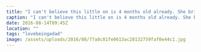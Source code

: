 ```yaml
---
title: "I can't believe this little on is 4 months old already. She brings so much joy and laughter in our life's. I can't imagine a day without seeing her beautiful smile."
caption: "I can't believe this little on is 4 months old already. She brings so much joy and laughter in our life's. I can't imagine a day without seeing her beautiful smile."
date: 2016-08-14T09:45Z
location: ""
tags: "lovebeingadad"
image: /assets/uploads/2016/08/77a8c81fe0613ac28132759faf0e44c1.jpg
---
```

